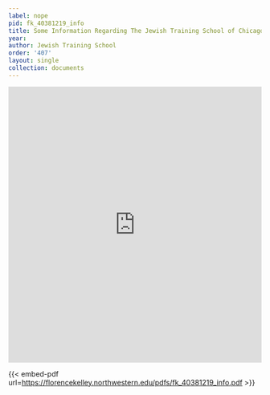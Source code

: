 ```yaml
---
label: nope
pid: fk_40381219_info
title: Some Information Regarding The Jewish Training School of Chicago, Illinois
year:
author: Jewish Training School
order: '407'
layout: single
collection: documents
---
```

<iframe src="https://northwestern.app.box.com/embed/s/3mxj2tbk9tsftlklmtt1x1uu8ngn61mx?sortColumn=date&view=list" width="100%" height="550" frameborder="0" allowfullscreen webkitallowfullscreen msallowfullscreen></iframe>


{{< embed-pdf url=https://florencekelley.northwestern.edu/pdfs/fk_40381219_info.pdf >}}